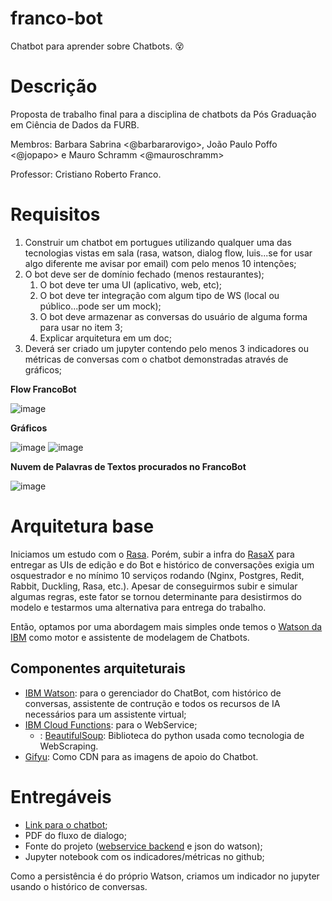 # franco-bot
Chatbot para aprender sobre Chatbots. :dizzy_face:

# Descrição
Proposta de trabalho final para a disciplina de chatbots da Pós Graduação em Ciência de Dados da FURB.

Membros: Barbara Sabrina <@barbararovigo>, João Paulo Poffo <@jopapo> e Mauro Schramm <@mauroschramm>

Professor: Cristiano Roberto Franco.

# Requisitos

1. Construir um chatbot em portugues utilizando qualquer uma das tecnologias vistas em sala (rasa, watson, dialog flow, luis...se for usar algo diferente me avisar por email) com pelo menos 10 intenções;
1. O bot deve ser de domínio fechado (menos restaurantes);
   1. O bot deve ter uma UI (aplicativo, web, etc);
   1. O bot deve ter integração com algum tipo de WS (local ou público...pode ser um mock);
   1. O bot deve armazenar as conversas do usuário de alguma forma para usar no item 3;
   1. Explicar arquitetura em um doc;
1. Deverá ser criado um jupyter contendo pelo menos 3 indicadores ou métricas de conversas com o chatbot demonstradas através de gráficos;

**Flow FrancoBot**

![image](https://user-images.githubusercontent.com/63163264/119211169-e7aa1700-ba86-11eb-8244-61b84ae9c807.png)

**Gráficos**

![image](https://user-images.githubusercontent.com/63163264/119211194-09a39980-ba87-11eb-953d-ee861db10d26.png)   ![image](https://user-images.githubusercontent.com/63163264/119211199-14f6c500-ba87-11eb-930e-41c1c7d3ced4.png)

**Nuvem de Palavras de Textos procurados no FrancoBot**

![image](https://user-images.githubusercontent.com/63163264/119211215-322b9380-ba87-11eb-9724-df20a4a2ab1e.png)



# Arquitetura base

Iniciamos um estudo com o [Rasa](https://rasa.com/docs/). Porém, subir a infra do [RasaX](https://rasa.com/docs/rasa-x/) para entregar as UIs de edição e do Bot e histórico de conversações exigia um osquestrador e no mínimo 10 serviços rodando (Nginx, Postgres, Redit, Rabbit, Duckling, Rasa, etc.). Apesar de conseguirmos subir e simular algumas regras, este fator se tornou determinante para desistirmos do modelo e testarmos uma alternativa para entrega do trabalho.

Então, optamos por uma abordagem mais simples onde temos o [Watson da IBM](https://www.ibm.com/br-pt/watson) como motor e assistente de modelagem de Chatbots.

## Componentes arquiteturais

* [IBM Watson](https://cloud.ibm.com/developer/watson/): para o gerenciador do ChatBot, com histórico de conversas, assistente de contrução e todos os recursos de IA necessários para um assistente virtual;
* [IBM Cloud Functions](https://cloud.ibm.com/functions/): para o WebService;
   * : [BeautifulSoup](https://www.crummy.com/software/BeautifulSoup/): Biblioteca do python usada como tecnologia de WebScraping.
* [Gifyu](https://gifyu.com/): Como CDN para as imagens de apoio do Chatbot.


# Entregáveis

* [Link para o chatbot](https://web-chat.global.assistant.watson.cloud.ibm.com/preview.html?region=us-south&integrationID=df8505c9-3abd-4505-8898-eaf4aced5775&serviceInstanceID=702cc5ee-81a9-4536-9e63-4c05c7a35ab0);
* PDF do fluxo de dialogo;
* Fonte do projeto ([webservice backend](functions.py) e json do watson);
* Jupyter notebook com os indicadores/métricas no github;

Como a persistência é do próprio Watson, criamos um indicador no jupyter usando o histórico de conversas.
